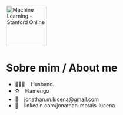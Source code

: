 <p align="left">
<a href=https://www.coursera.org/account/accomplishments/verify/5GZFQZU6Q3VH target="_blank" title="Machine Learning - Stanford" alt="Machine Learning - Stanford Online"><img src="https://prod-discovery.edx-cdn.org/organization/logos/f53a7458-c79b-4524-97cf-28241114230e-e47d44123c3b.png" alt="Machine Learning - Stanford Online" width="110px"  style="max-width:110px;"></a>&nbsp; &nbsp;

# Sobre mim / About me
- 👩‍👧‍👦  &nbsp;&nbsp; Husband.
- ⚽️  &nbsp;&nbsp; Flamengo
- 📨  &nbsp;&nbsp; jonathan.m.lucena@gmail.com
- 💼  &nbsp;&nbsp; linkedin.com/jonathan-morais-lucena 
